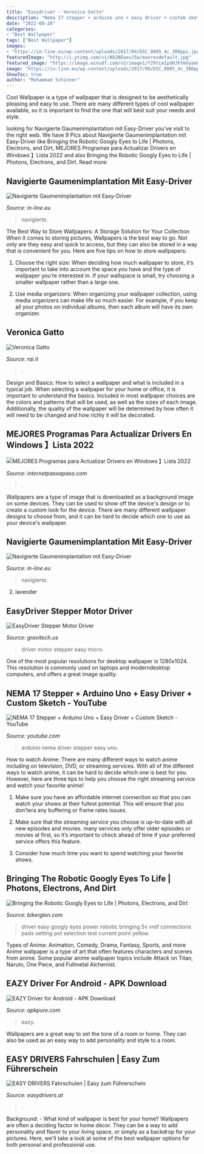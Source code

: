 ```yaml
---
title: "Eazydriver - Veronica Gatto"
description: "Nema 17 stepper + arduino uno + easy driver + custom sketch"
date: "2022-08-28"
categories:
- "Best Wallpaper"
tags: ["Best Wallpaper"]
images:
- "https://in-line.eu/wp-content/uploads/2017/09/DSC_0005_4c_300ppi.jpg"
featuredImage: "http://i.ytimg.com/vi/NA2NEwevJ5w/maxresdefault.jpg"
featured_image: "https://image.winudf.com/v2/image1/Y29tLm1pdHJhYmVyamF5YS5lYXp5ZHJpdmVyX3NjcmVlbl8wXzE2MDU0Mzk0NzRfMDk2/screen-0.jpg?h=710&amp;fakeurl=1&amp;type=.jpg"
image: "https://in-line.eu/wp-content/uploads/2017/09/DSC_0005_4c_300ppi.jpg"
ShowToc: true
author: "Mohammad Schinner"
---
```



Cool Wallpaper is a type of wallpaper that is designed to be aesthetically pleasing and easy to use. There are many different types of cool wallpaper available, so it is important to find the one that will best suit your needs and style.

	

		
looking for Navigierte Gaumenimplantation mit Easy-Driver you've visit to the right web. We have 9 Pics about Navigierte Gaumenimplantation mit Easy-Driver like Bringing the Robotic Googly Eyes to Life | Photons, Electrons, and Dirt, MEJORES Programas para Actualizar Drivers en Windows 】Lista 2022 and also Bringing the Robotic Googly Eyes to Life | Photons, Electrons, and Dirt. Read more:
		
    
## Navigierte Gaumenimplantation Mit Easy-Driver

<img loading=lazy src="https://in-line.eu/wp-content/uploads/2017/09/DSC_0005_4c_300ppi.jpg" onerror="this.onerror=null;this.src='https://tse3.mm.bing.net/th?id=OIP.H6l-bWF_xjbJCMV_65OKVwHaFx&amp;pid=15.1';" alt="Navigierte Gaumenimplantation mit Easy-Driver">

_Source: in-line.eu_

>navigierte. 

	

The Best Way to Store Wallpapers: A Storage Solution for Your Collection
When it comes to storing pictures, Wallpapers is the best way to go. Not only are they easy and quick to access, but they can also be stored in a way that is convenient for you. Here are five tips on how to store wallpapers:
1) Choose the right size: When deciding how much wallpaper to store, it’s important to take into account the space you have and the type of wallpaper you’re interested in. If your wallspace is small, try choosing a smaller wallpaper rather than a large one.

2) Use media organizers: When organizing your wallpaper collection, using media organizers can make life so much easier. For example, if you keep all your photos on individual albums, then each album will have its own organizer.

    
## Veronica Gatto

<img loading=lazy src="http://www.rai.it/dl/img/2013/05/1369856716934gatto.jpg" onerror="this.onerror=null;this.src='https://tse4.mm.bing.net/th?id=OIP.189bzcGvDaSpWWrhvQCtLwHaLI&amp;pid=15.1';" alt="Veronica Gatto">

_Source: rai.it_

>. 

	

Design and Basics: How to select a wallpaper and what is included in a typical job.
When selecting a wallpaper for your home or office, it is important to understand the basics. Included in most wallpaper choices are the colors and patterns that will be used, as well as the sizes of each image. Additionally, the quality of the wallpaper will be determined by how often it will need to be changed and how richly it will be decorated.

    
## MEJORES Programas Para Actualizar Drivers En Windows 】Lista 2022

<img loading=lazy src="https://internetpasoapaso.com/wp-content/uploads/Driver-Easy.jpg" onerror="this.onerror=null;this.src='https://tse4.mm.bing.net/th?id=OIP.SBufTyn8CktflHRShqKzlQHaFj&amp;pid=15.1';" alt="MEJORES Programas para Actualizar Drivers en Windows 】Lista 2022">

_Source: internetpasoapaso.com_

>. 

	

Wallpapers are a type of image that is downloaded as a background image on some devices. They can be used to show off the device's design or to create a custom look for the device. There are many different wallpaper designs to choose from, and it can be hard to decide which one to use as your device's wallpaper.

    
## Navigierte Gaumenimplantation Mit Easy-Driver

<img loading=lazy src="https://in-line.eu/wp-content/uploads/2017/09/DSC_0012_4c_300ppi.jpg" onerror="this.onerror=null;this.src='https://tse3.mm.bing.net/th?id=OIP.IjcMp9DNbs2_gAbFwZZ00QHaFT&amp;pid=15.1';" alt="Navigierte Gaumenimplantation mit Easy-Driver">

_Source: in-line.eu_

>navigierte. 

	

2. lavender 

    
## EasyDriver Stepper Motor Driver

<img loading=lazy src="http://site.gravitech.us/MICRO_INTERFACE/EASY-DRIVER/EASY-DRIVER_3R.jpg" onerror="this.onerror=null;this.src='https://tse4.mm.bing.net/th?id=OIP.GAsD76zU0VSJtwrLMyRSKAHaE6&amp;pid=15.1';" alt="EasyDriver Stepper Motor Driver">

_Source: gravitech.us_

>driver motor stepper easy micro. 

	

One of the most popular resolutions for desktop wallpaper is 1280x1024. This resolution is commonly used on laptops and moderndesktop computers, and offers a great image quality.

    
## NEMA 17 Stepper + Arduino Uno + Easy Driver + Custom Sketch - YouTube

<img loading=lazy src="http://i.ytimg.com/vi/NA2NEwevJ5w/maxresdefault.jpg" onerror="this.onerror=null;this.src='https://tse2.mm.bing.net/th?id=OIP.7C3eYvFDK6gAT4j2HgDvIAHaEK&amp;pid=15.1';" alt="NEMA 17 Stepper + Arduino Uno + Easy Driver + Custom Sketch - YouTube">

_Source: youtube.com_

>arduino nema driver stepper easy uno. 

	

How to watch Anime: There are many different ways to watch anime including on television, DVD, or streaming services.
With all of the different ways to watch anime, it can be hard to decide which one is best for you. However, here are three tips to help you choose the right streaming service and watch your favorite anime!
1. Make sure you have an affordable internet connection so that you can watch your shows at their fullest potential. This will ensure that you don’tera any buffering or frame rates issues.

2. Make sure that the streaming service you choose is up-to-date with all new episodes and movies. many services only offer older episodes or movies at first, so it’s important to check ahead of time if your preferred service offers this feature.

3. Consider how much time you want to spend watching your favorite shows.

    
## Bringing The Robotic Googly Eyes To Life | Photons, Electrons, And Dirt

<img loading=lazy src="http://bikerglen.com/wp/wp-content/uploads/2015/05/powerconnections.jpg" onerror="this.onerror=null;this.src='https://tse2.mm.bing.net/th?id=OIP.6KwrT_ISBY1QMKJ_MV4SsgHaFG&amp;pid=15.1';" alt="Bringing the Robotic Googly Eyes to Life | Photons, Electrons, and Dirt">

_Source: bikerglen.com_

>driver easy googly eyes power robotic bringing 5v vref connections pads setting pot selection test current point yellow. 

	

Types of Anime: Animation, Comedy, Drama, Fantasy, Sports, and more
Anime wallpaper is a type of art that often features characters and scenes from anime. Some popular anime wallpaper topics include Attack on Titan, Naruto, One Piece, and Fullmetal Alchemist.

    
## EAZY Driver For Android - APK Download

<img loading=lazy src="https://image.winudf.com/v2/image1/Y29tLm1pdHJhYmVyamF5YS5lYXp5ZHJpdmVyX3NjcmVlbl8wXzE2MDU0Mzk0NzRfMDk2/screen-0.jpg?h=710&amp;fakeurl=1&amp;type=.jpg" onerror="this.onerror=null;this.src='https://tse1.mm.bing.net/th?id=OIP.MjKmWO-6iRw_9O4EbRMutgAAAA&amp;pid=15.1';" alt="EAZY Driver for Android - APK Download">

_Source: apkpure.com_

>eazy. 

	

Wallpapers are a great way to set the tone of a room or home. They can also be used as an easy way to add personality and style to a room.

    
## EASY DRIVERS Fahrschulen | Easy Zum Führerschein

<img loading=lazy src="http://www.easydrivers.at/img/easydrivers-startseite.jpg" onerror="this.onerror=null;this.src='https://tse1.mm.bing.net/th?id=OIP.3__6tumz1wXDJ0oA7wH49gHaDc&amp;pid=15.1';" alt="EASY DRIVERS Fahrschulen | Easy zum Führerschein">

_Source: easydrivers.at_

>. 

	

Background: - What kind of wallpaper is best for your home?
Wallpapers are often a deciding factor in home décor. They can be a way to add personality and flavor to your living space, or simply as a backdrop for your pictures. Here, we'll take a look at some of the best wallpaper options for both personal and professional use.

